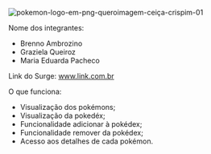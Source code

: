 ![pokemon-logo-em-png-queroimagem-ceiça-crispim-01](https://user-images.githubusercontent.com/93545669/167256406-7aec90aa-bdce-497a-9c60-2d3645095a8f.png)

Nome dos integrantes: 
- Brenno Ambrozino
- Graziela Queiroz
- Maria Eduarda Pacheco

Link do Surge: www.link.com.br

O que funciona:
- Visualização dos pokémons;
- Visualização da pokedéx;
- Funcionalidade adicionar à pokédex;
- Funcionalidade remover da pokédex;
- Acesso aos detalhes de cada pokémon.

